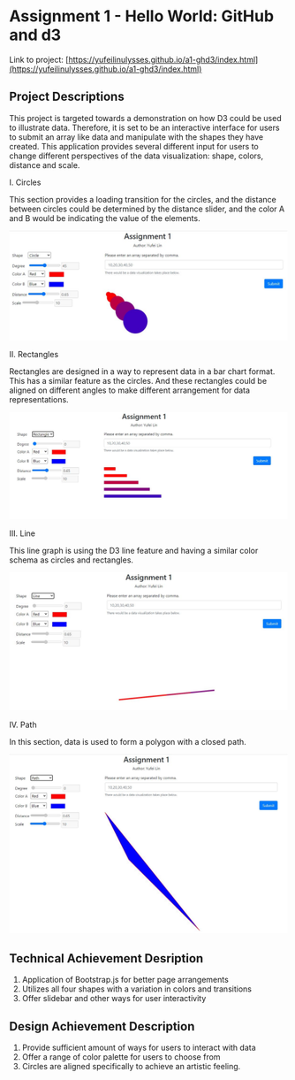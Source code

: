 Assignment 1 - Hello World: GitHub and d3  
===

Link to project: [https://yufeilinulysses.github.io/a1-ghd3/index.html](https://yufeilinulysses.github.io/a1-ghd3/index.html)

Project Descriptions
---

This project is targeted towards a demonstration on how D3 could be used to illustrate data. Therefore, it is set to be an interactive interface for users to submit an array like data and manipulate with the shapes they have created. This application provides several different input for users to change different perspectives of the data visualization: shape, colors, distance and scale.  

<bold>I. Circles</bold>

This section provides a loading transition for the circles, and the distance between circles could be determined by the distance slider, and the color A and B would be indicating the value of the elements.   

<div style="text-align:center">
<img src="./images/circles.JPG">
</div>

<bold>II. Rectangles</bold>

Rectangles are designed in a way to represent data in a bar chart format. This has a similar feature as the circles. And these rectangles could be aligned on different angles to make different arrangement for data representations. 

<div style="text-align:center">
<img src="./images/rectangles.JPG">
</div>

<bold>III. Line</bold>

This line graph is using the D3 line feature and having a similar color schema as circles and rectangles.   

<div style="text-align:center">
<img src="./images/lines.JPG">
</div>

<bold>IV. Path</bold>

In this section, data is used to form a polygon with a closed path.   

<div style="text-align:center">
<img src="./images/path.JPG">
</div>

Technical Achievement Desription
---

1. Application of Bootstrap.js for better page arrangements
2. Utilizes all four shapes with a variation in colors and transitions
3. Offer slidebar and other ways for user interactivity

Design Achievement Description
---

1. Provide sufficient amount of ways for users to interact with data
2. Offer a range of color palette for users to choose from
3. Circles are aligned specifically to achieve an artistic feeling.



